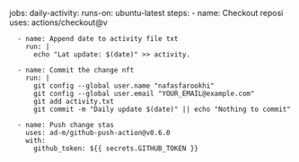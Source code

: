 jobs:
  daily-activity:
    runs-on: ubuntu-latest
    steps:
      - name: Checkout reposi
        uses: actions/checkout@v

      - name: Append date to activity file txt
        run: |
          echo "Lat update: $(date)" >> activity.

      - name: Commit the change nft
        run: |
          git config --global user.name "nafasfarookhi"
          git config --global user.email "YOUR_EMAIL@example.com"
          git add activity.txt
          git commit -m "Daily update $(date)" || echo "Nothing to commit"

      - name: Push change stas 
        uses: ad-m/github-push-action@v0.6.0
        with:
          github_token: ${{ secrets.GITHUB_TOKEN }}
